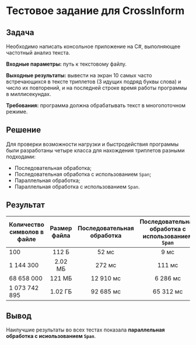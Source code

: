 # Тестовое задание для CrossInform

## Задача
Необходимо написать консольное приложение на C#, выполняющее частотный анализ текста.

**Входные параметры:** путь к текстовому файлу.

**Выходные результаты:** вывести на экран 10 самых часто встречающихся в тексте триплетов (3 идущих подряд буквы слова) и число их повторений, и на последней строке время работы программы в миллисекундах.

**Требования:** программа должна обрабатывать текст в многопоточном режиме.

## Решение
Для проверки возможности нагрузки и быстродействия программы были разработаны четыре класса для нахождения триплетов разными подходами:
- Последовательная обработка;
- Последовательная обработка с использованием `Span`;
- Параллельная обработка;
- Параллельная обработка с использованием  `Span`.

## Результат 

| Количество символов в файле  | Размер файла | Последовательная обработка | Последовательная обработка с использованием `Span` | Параллельная обработка | Параллельная обработка с использованием  `Span` |
| ------------- | :---: | :---: | :---: | :---: | :---: |
| 100  | 112 Б  | 52 мс | 9 мс | 46 мс | **5 мс** |
| 1 144 300  | 2.02 МБ | 272 мс | 111 мс | 198 мс | **77 мс** |
| 68 658 000  | 121 МБ | 12 910 мс | 6 286 мс | 3 592 мс | **2 426 мс** |
| 1 073 742 895  | 1.02 ГБ | 92 685 мс | 65 312 мс | 32 956 мс | **27 259 мс** |

## Вывод
Наилучшие результаты во всех тестах показала **параллельная обработка с исиользованием `Span`**.
